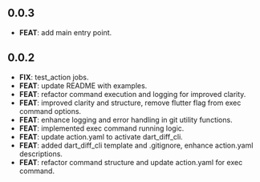 ## 0.0.3

 - **FEAT**: add main entry point.

## 0.0.2

 - **FIX**: test_action jobs.
 - **FEAT**: update README with examples.
 - **FEAT**: refactor command execution and logging for improved clarity.
 - **FEAT**: improved clarity and structure, remove flutter flag from exec command options.
 - **FEAT**: enhance logging and error handling in git utility functions.
 - **FEAT**: implemented exec command running logic.
 - **FEAT**: update action.yaml to activate dart_diff_cli.
 - **FEAT**: added dart_diff_cli template and .gitignore, enhance action.yaml descriptions.
 - **FEAT**: refactor command structure and update action.yaml for exec command.

